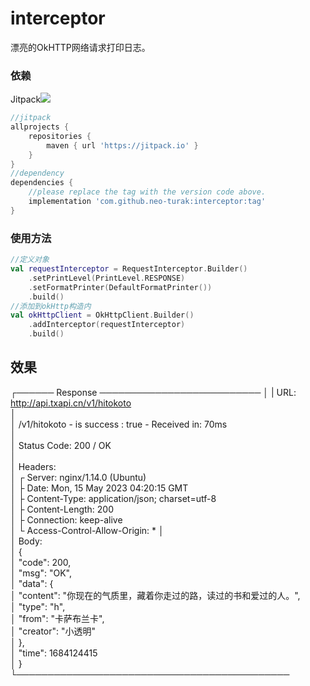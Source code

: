 # interceptor

漂亮的OkHTTP网络请求打印日志。

### 依赖

Jitpack[![](https://jitpack.io/v/neo-turak/interceptor.svg)](https://jitpack.io/#neo-turak/interceptor)

~~~groovy
//jitpack
allprojects {
    repositories {
        maven { url 'https://jitpack.io' }
    }
}
//dependency
dependencies {
    //please replace the tag with the version code above.
    implementation 'com.github.neo-turak:interceptor:tag'
}
~~~

### 使用方法

~~~kotlin
//定义对象
val requestInterceptor = RequestInterceptor.Builder()
    .setPrintLevel(PrintLevel.RESPONSE)
    .setFormatPrinter(DefaultFormatPrinter())
    .build()
//添加到okHttp构造内
val okHttpClient = OkHttpClient.Builder()
    .addInterceptor(requestInterceptor)
    .build()
 ~~~

## 效果

┌────── Response ──────────────────────────
│
| URL: http://api.txapi.cn/v1/hitokoto                            
│                                                                                           
│ /v1/hitokoto - is success : true - Received in: 70ms                                      
│                                                                                           
│ Status Code: 200 / OK                                                                     
│                                                                                           
│ Headers:                                                                                  
│ ┌ Server: nginx/1.14.0 (Ubuntu)                                                           
│ ├ Date: Mon, 15 May 2023 04:20:15 GMT                                                     
│ ├ Content-Type: application/json; charset=utf-8                                           
│ ├ Content-Length: 200                                                                     
│ ├ Connection: keep-alive                                                                  
│ └ Access-Control-Allow-Origin: *
│                                                                                           
│ Body:                                                                                     
│ {                                                                                         
│     "code": 200,                                                                          
│     "msg": "OK",                                                                          
│     "data": {                                                                             
│         "content": "你现在的气质里，藏着你走过的路，读过的书和爱过的人。",                                          
│         "type": "h",                                                                      
│         "from": "卡萨布兰卡",                                                                  
│         "creator": "小透明"                                                                  
│ },                                                                                    
│     "time": 1684124415                                                                    
│ }                                                                                         
└──────────────────────────────────────────── 